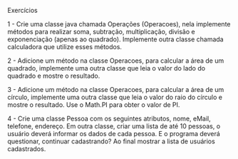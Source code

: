 Exercícios

1 - Crie uma classe java chamada Operações (Operacoes), nela implemente métodos para realizar soma, subtração, multiplicação, divisão e exponenciação (apenas ao quadrado). Implemente outra classe chamada calculadora que utilize esses métodos.

2 - Adicione um método na classe Operacoes, para calcular a área de um quadrado, implemente uma outra classe que leia o valor do lado do quadrado e mostre o resultado.

3 - Adicione um método na classe Operacoes, para calcular a área de um círculo, implemente uma outra classe que leia o valor do raio do círculo e mostre o resultado. Use o Math.PI para obter o valor de PI.

4 - Crie uma classe Pessoa com os seguintes atributos, nome, eMail, telefone, endereço. Em outra classe, criar uma lista de até 10 pessoas, o usuário deverá informar os dados de cada pessoa. E o programa deverá questionar, continuar cadastrando? Ao final mostrar a lista de usuários cadastrados.